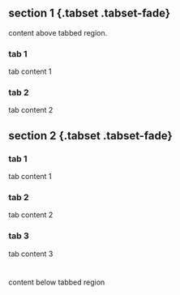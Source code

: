 ## section 1 {.tabset .tabset-fade}
content above tabbed region.

### tab 1 

tab content 1

### tab 2

tab content 2

## section 2 {.tabset .tabset-fade}

### tab 1 

tab content 1

### tab 2

tab content 2

### tab 3

tab content 3

#
content below tabbed region
